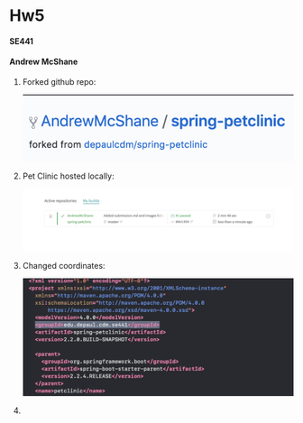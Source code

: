 # Hw5

#### SE441

#### Andrew McShane

1. Forked github repo:

   ![q1Answer](images/q1Answer.png)

2. Pet Clinic hosted locally:

   ![q2Answer](images/q2Answer.png)

3. Changed coordinates:

   ![q3Answer](images/q3Answer.png)

4. 